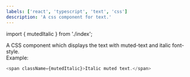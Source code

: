 ```yaml
---
labels: ['react', 'typescript', 'text', 'css']
description: 'A css component for text.'
---
```


import { mutedItalic } from './index';

A CSS component which displays the text with muted-text and italic font-style.  
Example:

```js live
<span className={mutedItalic}>Italic muted text.</span>
```
